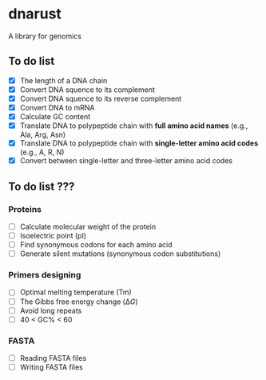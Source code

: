 # dnarust
A library for genomics 
 ## To do list
- [x] The length of a DNA chain
- [x] Convert DNA squence to its complement
- [x] Convert DNA squence to its reverse complement
- [x] Convert DNA to mRNA
- [x] Calculate GC content
- [x] Translate DNA to polypeptide chain with **full amino acid names** (e.g., Ala, Arg, Asn)
- [x] Translate DNA to polypeptide chain with **single-letter amino acid codes** (e.g., A, R, N)
- [x] Convert between single-letter and three-letter amino acid codes
## To do list ???
### Proteins
- [ ] Calculate molecular weight of the protein
- [ ] Isoelectric point (pI)
- [ ] Find synonymous codons for each amino acid
- [ ] Generate silent mutations (synonymous codon substitutions)

### Primers designing
- [ ] Optimal melting temperature (Tm)
- [ ] The Gibbs free energy change (Δ*G*)
- [ ] Avoid long repeats
- [ ] 40 < GC% < 60

### FASTA
- [ ] Reading FASTA files
- [ ] Writing FASTA files
